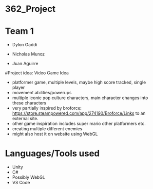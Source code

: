 # 362_Project

# Team 1

- Dylon Gaddi

- Nicholas Munoz

- Juan Aguirre

 

#Project idea:
Video Game Idea
- platformer game, multiple levels, maybe high score tracked, single player
- movement abilities/powerups
- multiple iconic pop culture characters, main character changes into these characters
- very partially inspired by broforce: https://store.steampowered.com/app/274190/Broforce/Links to an external site.
- other game inspiration includes super mario other platformers etc.
- creating multiple different enemies
- might also host it on website using WebGL
 
# Languages/Tools used
- Unity
- C#
- Possibly WebGL
- VS Code 
